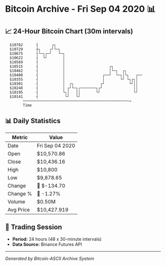 # Bitcoin Archive - Fri Sep 04 2020 📊

## 📈 24-Hour Bitcoin Chart (30m intervals)

```
  $10782      ┤      ┌┐                                        
  $10729      ┼┐    ┌┘└─┐                                      
  $10675      ┤└─┐┌─┘   └─┐                                    
  $10622      ┤  └┘       │                                    
  $10569      ┤           │                                    
  $10515      ┤           │                    ┌┐              
  $10462      ┤           │                    │└─┐  ┌┐        
  $10408      ┤           │                 ┌──┘  └─┐│└┐   ┌── 
  $10355      ┤           │                 │       └┘ └┐┌┐│   
  $10301      ┤           │  ┌┐            ┌┘           └┘││   
  $10248      ┤           │ ┌┘└─┐┌───────┐┌┘              ││   
  $10195      ┤           └┐│   ││       └┘               └┘   
  $10141      ┤            └┘   └┘                             
        ────────────────────────────────────────────────→
        Time
```

## 📊 Daily Statistics

| Metric | Value |
|--------|-------|
| Date | Fri Sep 04 2020 |
| Open | $10,570.86 |
| Close | $10,436.16 |
| High | $10,800 |
| Low | $9,878.65 |
| Change | 🔴 $-134.70 |
| Change % | 🔴 -1.27% |
| Volume | $0.50M |
| Avg Price | $10,427.919 |

## 📅 Trading Session

- **Period:** 24 hours (48 x 30-minute intervals)
- **Data Source:** Binance Futures API

---
*Generated by Bitcoin-ASCII Archive System*
